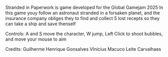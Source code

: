 Stranded in Paperwork is game developed for the Global Gamejam 2025
In this game youy follow an astronaut stranded in a forsaken planet, and the insurance company obliges they to find and collect 5 lost recepts so they can take a ship and save thenself

Controls: A and S move the character, W jump, Left Click to shoot bubbles, and move your mouse to aim

Credits:
Guilherme Henrique Gonsalves
VInícius Macuco Leite Carvalhaes
